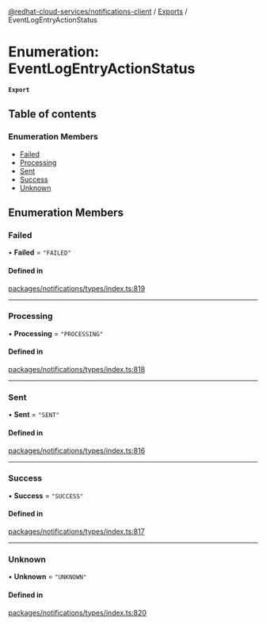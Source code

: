 [@redhat-cloud-services/notifications-client](../README.md) / [Exports](../modules.md) / EventLogEntryActionStatus

# Enumeration: EventLogEntryActionStatus

**`Export`**

## Table of contents

### Enumeration Members

- [Failed](EventLogEntryActionStatus.md#failed)
- [Processing](EventLogEntryActionStatus.md#processing)
- [Sent](EventLogEntryActionStatus.md#sent)
- [Success](EventLogEntryActionStatus.md#success)
- [Unknown](EventLogEntryActionStatus.md#unknown)

## Enumeration Members

### Failed

• **Failed** = ``"FAILED"``

#### Defined in

[packages/notifications/types/index.ts:819](https://github.com/RedHatInsights/javascript-clients/blob/master/packages/notifications/types/index.ts#L819)

___

### Processing

• **Processing** = ``"PROCESSING"``

#### Defined in

[packages/notifications/types/index.ts:818](https://github.com/RedHatInsights/javascript-clients/blob/master/packages/notifications/types/index.ts#L818)

___

### Sent

• **Sent** = ``"SENT"``

#### Defined in

[packages/notifications/types/index.ts:816](https://github.com/RedHatInsights/javascript-clients/blob/master/packages/notifications/types/index.ts#L816)

___

### Success

• **Success** = ``"SUCCESS"``

#### Defined in

[packages/notifications/types/index.ts:817](https://github.com/RedHatInsights/javascript-clients/blob/master/packages/notifications/types/index.ts#L817)

___

### Unknown

• **Unknown** = ``"UNKNOWN"``

#### Defined in

[packages/notifications/types/index.ts:820](https://github.com/RedHatInsights/javascript-clients/blob/master/packages/notifications/types/index.ts#L820)
